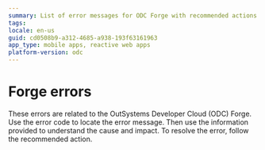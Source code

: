 ```yaml
---
summary: List of error messages for ODC Forge with recommended actions
tags: 
locale: en-us
guid: cd0508b9-a312-4685-a938-193f63161963
app_type: mobile apps, reactive web apps
platform-version: odc
---
```


# Forge errors

These errors are related to the OutSystems Developer Cloud (ODC) Forge. Use the error code to locate the error message. Then use the information provided to understand the cause and impact. To resolve the error, follow the recommended action.